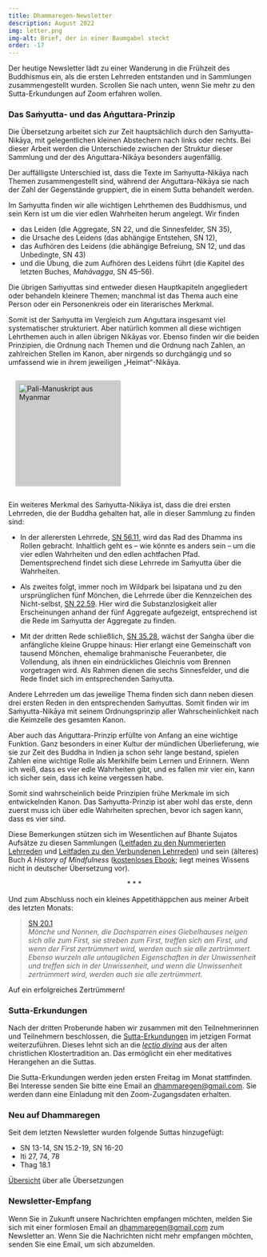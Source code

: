 ```yaml
---
title: Dhammaregen-Newsletter
description: August 2022
img: letter.png
img-alt: Brief, der in einer Baumgabel steckt
order: -17
---
```


Der heutige Newsletter lädt zu einer Wanderung in die Frühzeit des Buddhismus ein, als die ersten Lehrreden entstanden und in Sammlungen zusammengestellt wurden. Scrollen Sie nach unten, wenn Sie mehr zu den Sutta-Erkundungen auf Zoom erfahren wollen.

### Das Saṁyutta- und das Aṅguttara-Prinzip

Die Übersetzung arbeitet sich zur Zeit hauptsächlich durch den Saṁyutta-Nikāya, mit gelegentlichen kleinen Abstechern nach links oder rechts. Bei dieser Arbeit werden die Unterschiede zwischen der Struktur dieser Sammlung und der des Aṅguttara-Nikāya besonders augenfällig. 

Der auffälligste Unterschied ist, dass die Texte im Saṁyutta-Nikāya nach Themen zusammengestellt sind, während der Aṅguttara-Nikāya sie nach der Zahl der Gegenstände gruppiert, die in einem Sutta behandelt werden.

Im Saṁyutta finden wir alle wichtigen Lehrthemen des Buddhismus, und sein Kern ist um die vier edlen Wahrheiten herum angelegt. Wir finden 
- das Leiden (die Aggregate, SN 22, und die Sinnesfelder, SN 35), 
- die Ursache des Leidens (das abhängige Entstehen, SN 12), 
- das Aufhören des Leidens (die abhängige Befreiung, SN 12, und das Unbedingte, SN 43) 
- und die Übung, die zum Aufhören des Leidens führt (die Kapitel des letzten Buches, *Mahāvagga*, SN 45–56). 

Die übrigen Saṁyuttas sind entweder diesen Hauptkapiteln angegliedert oder behandeln kleinere Themen; manchmal ist das Thema auch eine Person oder ein Personenkreis oder ein literarisches Merkmal.

Somit ist der Saṁyutta im Vergleich zum Aṅguttara insgesamt viel systematischer strukturiert. Aber natürlich kommen all diese wichtigen Lehrthemen auch in allen übrigen Nikāyas vor. Ebenso finden wir die beiden Prinzipien, die Ordnung nach Themen und die Ordnung nach Zahlen, an zahlreichen Stellen im Kanon, aber nirgends so durchgängig und so umfassend wie in ihrem jeweiligen „Heimat“-Nikāya.

<style>
.my-img {
  margin: 1.0em;
  padding: 0.4em; 
  border-radius: 0.2em; 
  background: #cccccc;"
}
</style>
<a title="Pali-Manuskript aus Myanmar, Foto auf SuttaCentral.net, Lizenz: https://suttacentral.net/licensing?lang=de" href="https://suttacentral.net/img/home-page/pali6.avif" target="_blank"><img height="200" alt="Pali-Manuskript aus Myanmar" src="https://suttacentral.net/img/home-page/pali6.avif" class="my-img"></a>

Ein weiteres Merkmal des Saṁyutta-Nikāya ist, dass die drei ersten Lehrreden, die der Buddha gehalten hat, alle in dieser Sammlung zu finden sind: 
- In der allerersten Lehrrede, [SN 56.11](#/sutta/sn56.11/de/sabbamitta), wird das Rad des Dhamma ins Rollen gebracht. Inhaltlich geht es – wie könnte es anders sein – um die vier edlen Wahrheiten und den edlen achtfachen Pfad. Dementsprechend findet sich diese Lehrrede im Saṁyutta über die Wahrheiten. 

- Als zweites folgt, immer noch im Wildpark bei Isipatana und zu den ursprünglichen fünf Mönchen, die Lehrrede über die Kennzeichen des Nicht-selbst, [SN 22.59](#/sutta/sn22.59/de/sabbamitta). Hier wird die Substanzlosigkeit aller Erscheinungen anhand der fünf Aggregate aufgezeigt, entsprechend ist die Rede im Saṁyutta der Aggregate zu finden.

- Mit der dritten Rede schließlich, [SN 35.28](#/sutta/sn35.28/de/sabbamitta), wächst der Saṅgha über die anfängliche kleine Gruppe hinaus: Hier erlangt eine Gemeinschaft von tausend Mönchen, ehemalige brahmanische Feueranbeter, die Vollendung, als ihnen ein eindrückliches Gleichnis vom Brennen vorgetragen wird. Als Rahmen dienen die sechs Sinnesfelder, und die Rede findet sich im entsprechenden Saṁyutta.

Andere Lehrreden um das jeweilige Thema finden sich dann neben diesen drei ersten Reden in den entsprechenden Saṁyuttas. Somit finden wir im Saṁyutta-Nikāya mit seinem Ordnungsprinzip aller Wahrscheinlichkeit nach die Keimzelle des gesamten Kanon.

Aber auch das Aṅguttara-Prinzip erfüllte von Anfang an eine wichtige Funktion. Ganz besonders in einer Kultur der mündlichen Überlieferung, wie sie zur Zeit des Buddha in Indien ja schon sehr lange bestand, spielen Zahlen eine wichtige Rolle als Merkhilfe beim Lernen und Erinnern. Wenn ich weiß, dass es vier edle Wahrheiten gibt, und es fallen mir vier ein, kann ich sicher sein, dass ich keine vergessen habe.

Somit sind wahrscheinlich beide Prinzipien frühe Merkmale im sich entwickelnden Kanon. Das Saṁyutta-Prinzip ist aber wohl das erste, denn zuerst muss ich über edle Wahrheiten sprechen, bevor ich sagen kann, dass es vier sind.

Diese Bemerkungen stützen sich im Wesentlichen auf Bhante Sujatos Aufsätze zu diesen Sammlungen ([Leitfaden zu den Nummerierten Lehrreden](https://suttacentral.net/an-guide-sujato?lang=de) und [Leitfaden zu den Verbundenen Lehrreden](https://suttacentral.net/sn-guide-sujato?lang=de)) und sein (älteres) Buch *A History of Mindfulness* ([kostenloses Ebook](https://www.lulu.com/en/en/shop/bhikkhu-sujato/a-history-of-mindfulness/ebook/product-20401381.html?page=1&pageSize=4); liegt meines Wissens nicht in deutscher Übersetzung vor).

<div style="text-align: center;">* * *</div>

Und zum Abschluss noch ein kleines Appetithäppchen aus meiner Arbeit des letzten Monats:
>[SN 20.1](#/sutta/sn20.1:1.4/de/sabbamitta)  
>*Mönche und Nonnen, die Dachsparren eines Giebelhauses neigen sich alle zum First, sie streben zum First, treffen sich am First, und wenn der First zertrümmert wird, werden auch sie alle zertrümmert. Ebenso wurzeln alle untauglichen Eigenschaften in der Unwissenheit und treffen sich in der Unwissenheit, und wenn die Unwissenheit zertrümmert wird, werden auch sie alle zertrümmert.*

Auf ein erfolgreiches Zertrümmern!

### Sutta-Erkundungen 

Nach der dritten Proberunde haben wir zusammen mit den Teilnehmerinnen und Teilnehmern beschlossen, die [Sutta-Erkundungen](#/wiki/erkundung) im jetzigen Format weiterzuführen. Dieses lehnt sich an die [*lectio divina*](https://de.wikipedia.org/wiki/Lectio_divina) aus der alten christlichen Klostertradition an. Das ermöglicht ein eher meditatives Herangehen an die Suttas.

Die Sutta-Erkundungen werden jeden ersten Freitag im Monat stattfinden. Bei Interesse senden Sie bitte eine Email an [dhammaregen@gmail.com](mailto:dhammaregen@gmail.com). Sie werden dann eine Einladung mit den Zoom-Zugangsdaten erhalten.

### Neu auf Dhammaregen

Seit dem letzten Newsletter wurden folgende Suttas hinzugefügt:

- SN 13-14, SN 15.2-19, SN 16-20
- Iti 27, 74, 78
- Thag 18.1

[Übersicht](#/wiki/uebersetzung/uebersicht) über alle Übersetzungen

### Newsletter-Empfang

Wenn Sie in Zukunft unsere Nachrichten empfangen möchten, melden Sie sich mit einer formlosen Email an [dhammaregen@gmail.com](mailto:dhammaregen@gmail.com) zum Newsletter an. Wenn Sie die Nachrichten nicht mehr empfangen möchten, senden Sie eine Email, um sich abzumelden.